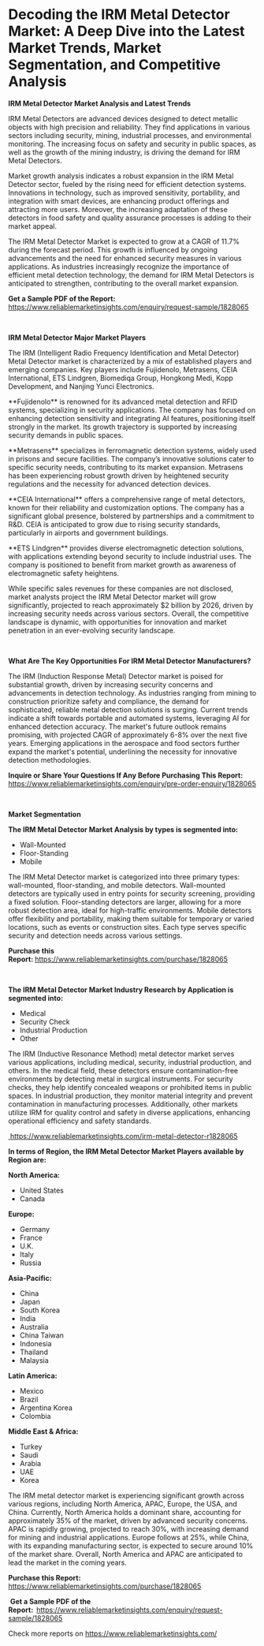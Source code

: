 <p><h1>Decoding the IRM Metal Detector Market: A Deep Dive into the Latest Market Trends, Market Segmentation, and Competitive Analysis</h1></p><p><strong>IRM Metal Detector Market Analysis and Latest Trends</strong></p>
<p><p>IRM Metal Detectors are advanced devices designed to detect metallic objects with high precision and reliability. They find applications in various sectors including security, mining, industrial processes, and environmental monitoring. The increasing focus on safety and security in public spaces, as well as the growth of the mining industry, is driving the demand for IRM Metal Detectors.</p><p>Market growth analysis indicates a robust expansion in the IRM Metal Detector sector, fueled by the rising need for efficient detection systems. Innovations in technology, such as improved sensitivity, portability, and integration with smart devices, are enhancing product offerings and attracting more users. Moreover, the increasing adaptation of these detectors in food safety and quality assurance processes is adding to their market appeal.</p><p>The IRM Metal Detector Market is expected to grow at a CAGR of 11.7% during the forecast period. This growth is influenced by ongoing advancements and the need for enhanced security measures in various applications. As industries increasingly recognize the importance of efficient metal detection technology, the demand for IRM Metal Detectors is anticipated to strengthen, contributing to the overall market expansion.</p></p>
<p><strong>Get a Sample PDF of the Report:&nbsp;</strong> <a href="https://www.reliablemarketinsights.com/enquiry/request-sample/1828065?utm_campaign=2947&utm_medium=2&utm_source=Github&utm_content=ia&utm_term=05032025&utm_id=irm-metal-detector">https://www.reliablemarketinsights.com/enquiry/request-sample/1828065</a></p>
<p>&nbsp;</p>
<p><strong>IRM Metal Detector Major Market Players</strong></p>
<p><p>The IRM (Intelligent Radio Frequency Identification and Metal Detector) Metal Detector market is characterized by a mix of established players and emerging companies. Key players include Fujidenolo, Metrasens, CEIA International, ETS Lindgren, Biomediqa Group, Hongkong Medi, Kopp Development, and Nanjing Yunci Electronics.</p><p>**Fujidenolo** is renowned for its advanced metal detection and RFID systems, specializing in security applications. The company has focused on enhancing detection sensitivity and integrating AI features, positioning itself strongly in the market. Its growth trajectory is supported by increasing security demands in public spaces.</p><p>**Metrasens** specializes in ferromagnetic detection systems, widely used in prisons and secure facilities. The company’s innovative solutions cater to specific security needs, contributing to its market expansion. Metrasens has been experiencing robust growth driven by heightened security regulations and the necessity for advanced detection devices.</p><p>**CEIA International** offers a comprehensive range of metal detectors, known for their reliability and customization options. The company has a significant global presence, bolstered by partnerships and a commitment to R&D. CEIA is anticipated to grow due to rising security standards, particularly in airports and government buildings.</p><p>**ETS Lindgren** provides diverse electromagnetic detection solutions, with applications extending beyond security to include industrial uses. The company is positioned to benefit from market growth as awareness of electromagnetic safety heightens.</p><p>While specific sales revenues for these companies are not disclosed, market analysts project the IRM Metal Detector market will grow significantly, projected to reach approximately $2 billion by 2026, driven by increasing security needs across various sectors. Overall, the competitive landscape is dynamic, with opportunities for innovation and market penetration in an ever-evolving security landscape.</p></p>
<p>&nbsp;</p>
<p><strong>What Are The Key Opportunities For IRM Metal Detector Manufacturers?</strong></p>
<p><p>The IRM (Induction Response Metal) Detector market is poised for substantial growth, driven by increasing security concerns and advancements in detection technology. As industries ranging from mining to construction prioritize safety and compliance, the demand for sophisticated, reliable metal detection solutions is surging. Current trends indicate a shift towards portable and automated systems, leveraging AI for enhanced detection accuracy. The market's future outlook remains promising, with projected CAGR of approximately 6-8% over the next five years. Emerging applications in the aerospace and food sectors further expand the market's potential, underlining the necessity for innovative detection methodologies.</p></p>
<p><strong>Inquire or Share Your Questions If Any Before Purchasing This Report:</strong> <a href="https://www.reliablemarketinsights.com/enquiry/pre-order-enquiry/1828065?utm_campaign=2947&utm_medium=2&utm_source=Github&utm_content=ia&utm_term=05032025&utm_id=irm-metal-detector">https://www.reliablemarketinsights.com/enquiry/pre-order-enquiry/1828065</a></p>
<p>&nbsp;</p>
<p><strong>Market Segmentation</strong></p>
<p><strong>The IRM Metal Detector Market Analysis by types is segmented into:</strong></p>
<p><ul><li>Wall-Mounted</li><li>Floor-Standing</li><li>Mobile</li></ul></p>
<p><p>The IRM Metal Detector market is categorized into three primary types: wall-mounted, floor-standing, and mobile detectors. Wall-mounted detectors are typically used in entry points for security screening, providing a fixed solution. Floor-standing detectors are larger, allowing for a more robust detection area, ideal for high-traffic environments. Mobile detectors offer flexibility and portability, making them suitable for temporary or varied locations, such as events or construction sites. Each type serves specific security and detection needs across various settings.</p></p>
<p><strong>Purchase this Report:&nbsp;</strong><a href="https://www.reliablemarketinsights.com/purchase/1828065?utm_campaign=2947&utm_medium=2&utm_source=Github&utm_content=ia&utm_term=05032025&utm_id=irm-metal-detector">https://www.reliablemarketinsights.com/purchase/1828065</a></p>
<p>&nbsp;</p>
<p><strong>The IRM Metal Detector Market Industry Research by Application is segmented into:</strong></p>
<p><ul><li>Medical</li><li>Security Check</li><li>Industrial Production</li><li>Other</li></ul></p>
<p><p>The IRM (Inductive Resonance Method) metal detector market serves various applications, including medical, security, industrial production, and others. In the medical field, these detectors ensure contamination-free environments by detecting metal in surgical instruments. For security checks, they help identify concealed weapons or prohibited items in public spaces. In industrial production, they monitor material integrity and prevent contamination in manufacturing processes. Additionally, other markets utilize IRM for quality control and safety in diverse applications, enhancing operational efficiency and safety standards.</p></p>
<p><a href="https://www.reliablemarketinsights.com/irm-metal-detector-r1828065?utm_campaign=2947&utm_medium=2&utm_source=Github&utm_content=ia&utm_term=05032025&utm_id=irm-metal-detector">&nbsp;https://www.reliablemarketinsights.com/irm-metal-detector-r1828065</a></p>
<p><strong>In terms of Region, the IRM Metal Detector Market Players available by Region are:</strong></p>
<p>
    <p> <strong> North America: </strong>
        <ul>
            <li>United States</li>
            <li>Canada</li>
        </ul>
        </p> 
    <p> <strong> Europe: </strong>
        <ul>
            <li>Germany</li>
            <li>France</li>
            <li>U.K.</li>
            <li>Italy</li>
            <li>Russia</li>
        </ul>
        </p> 
    <p> <strong> Asia-Pacific: </strong>
        <ul>
            <li>China</li>
            <li>Japan</li>
            <li>South Korea</li>
            <li>India</li>
            <li>Australia</li>
            <li>China Taiwan</li>
            <li>Indonesia</li>
            <li>Thailand</li>
            <li>Malaysia</li>
        </ul>
        </p> 
    <p> <strong> Latin America: </strong>
        <ul>
            <li>Mexico</li>
            <li>Brazil</li>
            <li>Argentina Korea</li>
            <li>Colombia</li>
        </ul>
        </p> 
    <p> <strong> Middle East & Africa: </strong>
        <ul>
            <li>Turkey</li>
            <li>Saudi</li>
            <li>Arabia</li>
            <li>UAE</li>
            <li>Korea</li>
        </ul>
    </p>
    </p>
<p><p>The IRM metal detector market is experiencing significant growth across various regions, including North America, APAC, Europe, the USA, and China. Currently, North America holds a dominant share, accounting for approximately 35% of the market, driven by advanced security concerns. APAC is rapidly growing, projected to reach 30%, with increasing demand for mining and industrial applications. Europe follows at 25%, while China, with its expanding manufacturing sector, is expected to secure around 10% of the market share. Overall, North America and APAC are anticipated to lead the market in the coming years.</p></p>
<p><strong>Purchase this Report: </strong><a href="https://www.reliablemarketinsights.com/purchase/1828065?utm_campaign=2947&utm_medium=2&utm_source=Github&utm_content=ia&utm_term=05032025&utm_id=irm-metal-detector">https://www.reliablemarketinsights.com/purchase/1828065</a></p>
<p>&nbsp;<strong>Get a Sample PDF of the Report:&nbsp;&nbsp;</strong><a href="https://www.reliablemarketinsights.com/enquiry/request-sample/1828065?utm_campaign=2947&utm_medium=2&utm_source=Github&utm_content=ia&utm_term=05032025&utm_id=irm-metal-detector">https://www.reliablemarketinsights.com/enquiry/request-sample/1828065</a></p>
<p><strong></strong></p>
<p>Check more reports on <a href="https://www.reliablemarketinsights.com/?utm_campaign=2947&utm_medium=2&utm_source=Github&utm_content=ia&utm_term=05032025&utm_id=irm-metal-detector">https://www.reliablemarketinsights.com/</a></p>